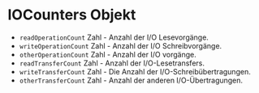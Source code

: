 # IOCounters Objekt

* `readOperationCount` Zahl - Anzahl der I/O Lesevorgänge.
* `writeOperationCount` Zahl - Anzahl der I/O Schreibvorgänge.
* `otherOperationCount` Zahl - Anzahl der I/O vorgänge.
* `readTransferCount` Zahl - Anzahl der I/O-Lesetransfers.
* `writeTransferCount` Zahl - Die Anzahl der I/O-Schreibübertragungen.
* `otherTransferCount` Zahl - Anzahl der anderen I/O-Übertragungen.